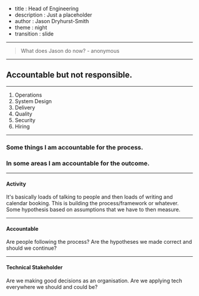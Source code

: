 - title : Head of Engineering
- description : Just a placeholder
- author : Jason Dryhurst-Smith
- theme : night
- transition : slide

***

> What does Jason do now? - anonymous

---

## Accountable but not responsible. 

---

1. Operations
2. System Design
3. Delivery
4. Quality
5. Security
6. Hiring

---

### Some things I am accountable for the process.
### In some areas I am accountable for the outcome.

---

#### Activity
It's basically loads of talking to people and then loads of writing and calendar booking.
This is building the process/framework or whatever.
Some hypothesis based on assumptions that we have to then measure.

---

#### Accountable
Are people following the process?
Are the hypotheses we made correct and should we continue?

---

#### Technical Stakeholder
Are we making good decisions as an organisation.
Are we applying tech everywhere we should and could be?